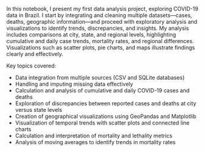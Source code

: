In this notebook, I present my first data analysis project, exploring COVID-19 data in Brazil. I start by integrating and cleaning multiple datasets—cases, deaths, geographic information—and proceed with exploratory analysis and visualizations to identify trends, discrepancies, and insights. My analysis includes comparisons at city, state, and regional levels, highlighting cumulative and daily case trends, mortality rates, and regional differences. Visualizations such as scatter plots, pie charts, and maps illustrate findings clearly and effectively.

Key topics covered:

* Data integration from multiple sources (CSV and SQLite databases)
* Handling and imputing missing data effectively
* Calculation and analysis of cumulative and daily COVID-19 cases and deaths
* Exploration of discrepancies between reported cases and deaths at city versus state levels
* Creation of geographical visualizations using GeoPandas and Matplotlib
* Visualization of temporal trends with scatter plots and connected line charts
* Calculation and interpretation of mortality and lethality metrics
* Analysis of moving averages to identify trends in mortality rates
